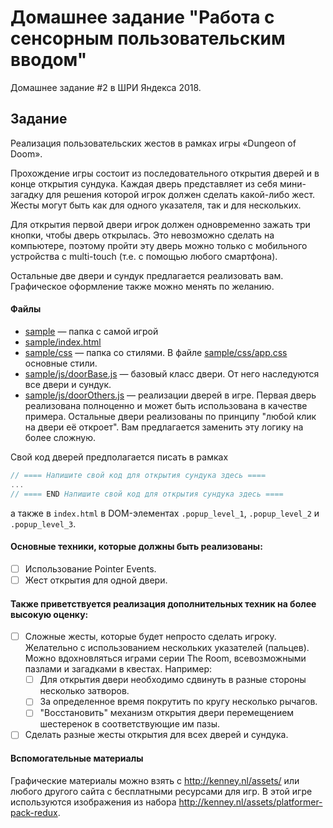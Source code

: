 # Домашнее задание "Работа с сенсорным пользовательским вводом"

Домашнее задание #2 в ШРИ Яндекса 2018.

## Задание

Реализация пользовательских жестов в рамках игры «Dungeon of Doom».

Прохождение игры состоит из последовательного открытия дверей и в конце открытия сундука. Каждая дверь представляет из себя мини-загадку для решения которой игрок должен сделать какой-либо жест. Жесты могут быть как для одного указателя, так и для нескольких.

Для открытия первой двери игрок должен одновременно зажать три кнопки, чтобы дверь открылась. Это невозможно сделать на компьютере, поэтому пройти эту дверь можно только с мобильного устройства с multi-touch (т.е. с помощью любого смартфона).

Остальные две двери и сундук предлагается реализовать вам. Графическое оформление также можно менять по желанию.

#### Файлы

- [sample](sample) — папка с самой игрой
- [sample/index.html](sample/index.html)
- [sample/css](sample/css) — папка со стилями. В файле [sample/css/app.css](app.css) основные стили.
- [sample/js/doorBase.js](sample/js/doorBase.js) — базовый класс двери. От него наследуются все двери и сундук.
- [sample/js/doorOthers.js](sample/js/doorOthers.js) — реализации дверей в игре. Первая дверь реализована полноценно и может быть использована в качестве примера. Остальные двери реализованы по принципу "любой клик на двери её откроет". Вам предлагается заменить эту логику на более сложную.

Свой код дверей предполагается писать в рамках

```js
// ==== Напишите свой код для открытия сундука здесь ====
...
// ==== END Напишите свой код для открытия сундука здесь ====
```

а также в `index.html` в DOM-элементах `.popup_level_1`, `.popup_level_2` и `.popup_level_3`.

#### Основные техники, которые должны быть реализованы:

- [ ] Использование Pointer Events.
- [ ] Жест открытия для одной двери.

#### Также приветствуется реализация дополнительных техник на более высокую оценку:

- [ ] Сложные жесты, которые будет непросто сделать игроку. Желательно с использованием нескольких указателей (пальцев).  Можно вдохновляться играми серии The Room, всевозможными пазлами и загадками в квестах. Например:
  - [ ] Для открытия двери необходимо сдвинуть в разные стороны несколько затворов.
  - [ ] За определенное время покрутить по кругу несколько рычагов.
  - [ ] "Восстановить" механизм открытия двери перемещением шестеренок в соответствующие им пазы.
- [ ] Сделать разные жесты открытия для всех дверей и сундука.

#### Вспомогательные материалы

Графические материалы можно взять с http://kenney.nl/assets/ или любого другого сайта с бесплатными ресурсами для игр. В этой игре используются изображения из набора http://kenney.nl/assets/platformer-pack-redux.
